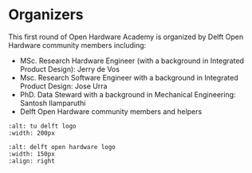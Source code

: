 # Organizers
This first round of Open Hardware Academy is organized by Delft Open Hardware community members including:

- MSc. Research Hardware Engineer (with a background in Integrated Product Design): Jerry de Vos 
- Msc. Research Software Engineer with a background in Integrated Product Design: Jose Urra
- PhD. Data Steward with a background in Mechanical Engineering: Santosh Ilamparuthi
- Delft Open Hardware community members and helpers

```{image} ./img/jpg/TU_delft_logo.jpg
:alt: tu delft logo
:width: 200px
```
```{image} ./img/jpg/doh_logo.jpg
:alt: delft open hardware logo
:width: 150px
:align: right
```
